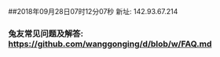 ##2018年09月28日07时12分07秒 新址: 142.93.67.214
### 兔友常见问题及解答: https://github.com/wanggonging/d/blob/w/FAQ.md
